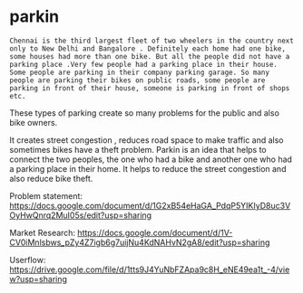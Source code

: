 # parkin
 
	Chennai is the third largest fleet of two wheelers in the country next only to New Delhi and Bangalore . Definitely each home had one bike, some houses had more than one bike. But all the people did not have a parking place .Very few people had a parking place in their house. Some people are parking in their company parking garage. So many people are parking their bikes on public roads, some people are parking in front of their house, someone is parking in front of shops etc.
These types of parking create so many problems for the public and also bike owners. 

It creates street congestion , reduces road space to make traffic and also sometimes bikes have a theft problem. Parkin is an idea that helps to connect the two peoples, the one who had a bike and another one who had a parking place in their home. It helps to reduce the street congestion and also reduce bike theft. 

Problem statement: https://docs.google.com/document/d/1G2xB54eHaGA_PdqP5YIKIyD8uc3VOyHwQnrq2MuI05s/edit?usp=sharing

Market Research: https://docs.google.com/document/d/1V-CV0iMnlsbws_pZy4Z7igb6g7uijNu4KdNAHvN2gA8/edit?usp=sharing

Userflow: https://drive.google.com/file/d/1tts9J4YuNbFZApa9c8H_eNE49ea1t_-4/view?usp=sharing
